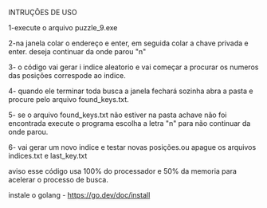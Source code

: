 INTRUÇÕES DE USO

1-execute o arquivo puzzle_9.exe

2-na janela colar o endereço e enter, em seguida colar a chave privada e enter. deseja continuar da onde parou "n"

3- o código vai gerar i indice aleatorio e vai começar a procurar os numeros das posições correspode ao indice.

4- quando ele terminar toda busca a janela fechará sozinha abra a pasta e procure pelo arquivo found_keys.txt.

5- se o arquivo found_keys.txt não estiver na pasta achave não foi encontrada execute o programa escolha a letra "n" para não continuar da onde parou.

6- vai gerar um novo indice e testar novas posições.ou apague os arquivos indices.txt e last_key.txt

aviso esse código usa 100% do processador e 50% da memoria para acelerar o processo de busca.

instale o golang - https://go.dev/doc/install
